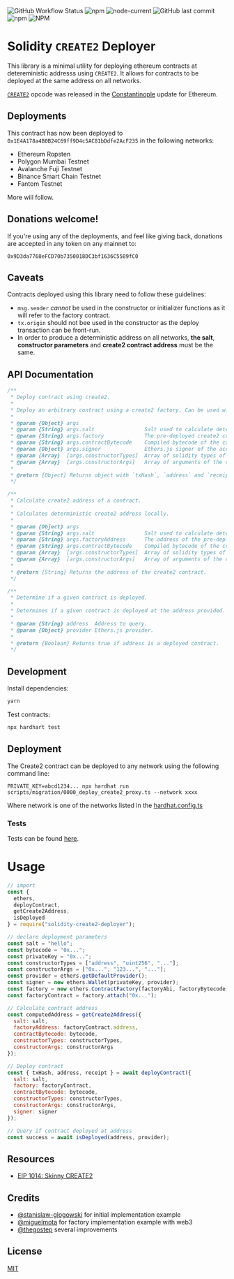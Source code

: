 ![GitHub Workflow Status](https://img.shields.io/github/workflow/status/thegostep/solidity-create2-deployer/CI)
![npm](https://img.shields.io/npm/v/solidity-create2-deployer)
![node-current](https://img.shields.io/node/v/solidity-create2-deployer)
![GitHub last commit](https://img.shields.io/github/last-commit/thegostep/solidity-create2-deployer)
![npm](https://img.shields.io/npm/dw/solidity-create2-deployer)
![NPM](https://img.shields.io/npm/l/solidity-create2-deployer)

# Solidity `CREATE2` Deployer

This library is a minimal utility for deploying ethereum contracts at detereministic addresss using `CREATE2`. It allows for contracts to be deployed at the same address on all networks.

[`CREATE2`](https://github.com/ethereum/EIPs/pull/1014) opcode was released in the [Constantinople](https://github.com/paritytech/parity-ethereum/issues/8427) update for Ethereum.

## Deployments

This contract has now been deployed to `0x1E4A178a4B0B24C69ff9D4c5AC81bDdfe2AcF235` in the following networks:

* Ethereum Ropsten
* Polygon Mumbai Testnet
* Avalanche Fuji Testnet
* Binance Smart Chain Testnet
* Fantom Testnet

More will follow.

## Donations welcome!

If you're using any of the deployments, and feel like giving back, donations are accepted in any token on any mainnet to:

```
0x9D3da7768eFCD70b7350018DC3bf1636C5589fC0
```

## Caveats

Contracts deployed using this library need to follow these guidelines:

- `msg.sender` *cannot* be used in the constructor or initializer functions as it will refer to the factory contract.
- `tx.origin` should not bee used in the constructor as the deploy transaction can be front-run.
- In order to produce a deterministic address on all networks, **the salt**, **constructor parameters** and **create2 contract address** must be the same.

## API Documentation

```js
/**
 * Deploy contract using create2.
 *
 * Deploy an arbitrary contract using a create2 factory. Can be used with an ethers provider on any network.
 *
 * @param {Object} args
 * @param {String} args.salt                Salt used to calculate deterministic create2 address.
 * @param {String} args.factory             The pre-deployed create2 contract.
 * @param {String} args.contractBytecode    Compiled bytecode of the contract.
 * @param {Object} args.signer              Ethers.js signer of the account from which to deploy the contract.
 * @param {Array}  [args.constructorTypes]  Array of solidity types of the contract constructor.
 * @param {Array}  [args.constructorArgs]   Array of arguments of the contract constructor.
 *
 * @return {Object} Returns object with `txHash`, `address` and `receipt` from the deployed contract.
 */

/**
 * Calculate create2 address of a contract.
 *
 * Calculates deterministic create2 address locally.
 *
 * @param {Object} args
 * @param {String} args.salt                Salt used to calculate deterministic create2 address.
 * @param {String} args.factoryAddress      The address of the pre-deployed create2 factory.
 * @param {String} args.contractBytecode    Compiled bytecode of the contract.
 * @param {Array}  [args.constructorTypes]  Array of solidity types of the contract constructor.
 * @param {Array}  [args.constructorArgs]   Array of arguments of the contract constructor.
 *
 * @return {String} Returns the address of the create2 contract.
 */

/**
 * Determine if a given contract is deployed.
 *
 * Determines if a given contract is deployed at the address provided.
 *
 * @param {String} address  Address to query.
 * @param {Object} provider Ethers.js provider.
 *
 * @return {Boolean} Returns true if address is a deployed contract.
 */
```

## Development

Install dependencies:

```bash
yarn
```

Test contracts:

```bash
npx hardhart test
```

## Deployment

The Create2 contract can be deployed to any network using the following command line:
```
PRIVATE_KEY=abcd1234... npx hardhat run scripts/migration/0000_deploy_create2_proxy.ts --network xxxx
```
Where network is one of the networks listed in the [hardhat.config.ts](./hardhat.config.ts)

### Tests

Tests can be found [here](./test/).

# Usage



```js
// import
const {
  ethers,
  deployContract,
  getCreate2Address,
  isDeployed
} = require("solidity-create2-deployer");

// declare deployment parameters
const salt = "hello";
const bytecode = "0x...";
const privateKey = "0x...";
const constructorTypes = ["address", "uint256", "..."];
const constructorArgs = ["0x...", "123...", "..."];
const provider = ethers.getDefaultProvider();
const signer = new ethers.Wallet(privateKey, provider);
const factory = new ethers.ContractFactory(factoryAbi, factoryBytecode, signer);
const factoryContract = factory.attach("0x...");

// Calculate contract address
const computedAddress = getCreate2Address({
  salt: salt,
  factoryAddress: factoryContract.address,
  contractBytecode: bytecode,
  constructorTypes: constructorTypes,
  constructorArgs: constructorArgs
});

// Deploy contract
const { txHash, address, receipt } = await deployContract({
  salt: salt,
  factory: factoryContract,
  contractBytecode: bytecode,
  constructorTypes: constructorTypes,
  constructorArgs: constructorArgs,
  signer: signer
});

// Query if contract deployed at address
const success = await isDeployed(address, provider);
```

## Resources

- [EIP 1014: Skinny CREATE2](https://eips.ethereum.org/EIPS/eip-1014)

## Credits

- [@stanislaw-glogowski](https://github.com/stanislaw-glogowski/CREATE2) for initial implementation example
- [@miguelmota](https://github.com/miguelmota/solidity-create2-example) for factory implementation example with web3
- [@thegostep](https://github.com/thegostep/solidity-create2-deployer) several improvements

## License

[MIT](LICENSE)
